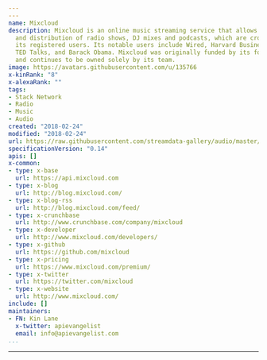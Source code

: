 ```yaml
---
---
name: Mixcloud
description: Mixcloud is an online music streaming service that allows for the listening
  and distribution of radio shows, DJ mixes and podcasts, which are crowdsourced by
  its registered users. Its notable users include Wired, Harvard Business School,
  TED Talks, and Barack Obama. Mixcloud was originally funded by its founders only
  and continues to be owned solely by its team.
image: https://avatars.githubusercontent.com/u/135766
x-kinRank: "8"
x-alexaRank: ""
tags:
- Stack Network
- Radio
- Music
- Audio
created: "2018-02-24"
modified: "2018-02-24"
url: https://raw.githubusercontent.com/streamdata-gallery/audio/master/_listings/mixcloud/apis.yaml
specificationVersion: "0.14"
apis: []
x-common:
- type: x-base
  url: https://api.mixcloud.com
- type: x-blog
  url: http://blog.mixcloud.com/
- type: x-blog-rss
  url: http://blog.mixcloud.com/feed/
- type: x-crunchbase
  url: http://www.crunchbase.com/company/mixcloud
- type: x-developer
  url: http://www.mixcloud.com/developers/
- type: x-github
  url: https://github.com/mixcloud
- type: x-pricing
  url: https://www.mixcloud.com/premium/
- type: x-twitter
  url: https://twitter.com/mixcloud
- type: x-website
  url: http://www.mixcloud.com/
include: []
maintainers:
- FN: Kin Lane
  x-twitter: apievangelist
  email: info@apievangelist.com
...
```


---